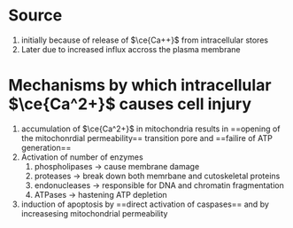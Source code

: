 # Source

1. initially because of release of $\ce{Ca++}$ from intracellular stores
2. Later due to increased influx accross the plasma membrane

# Mechanisms by which intracellular $\ce{Ca^2+}$ causes cell injury

1. accumulation of $\ce{Ca^2+}$ in mitochondria results in ==opening of the mitochonrdial permeability== transition pore and ==failire of ATP generation==
2. Activation of number of enzymes
	1. phospholipases -> cause membrane damage
	2. proteases -> break down both memrbane and cutoskeletal proteins
	3. endonucleases -> responsible for DNA and chromatin fragmentation
	4. ATPases -> hastening ATP depletion
3. induction of apoptosis by ==direct activation of caspases== and by increasesing mitochondrial permeability